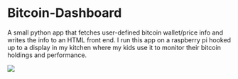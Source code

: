 # Bitcoin-Dashboard
A small python app that fetches user-defined bitcoin wallet/price info and writes the info to an HTML front end. I run this app on a raspberry pi hooked up to a display in my kitchen where my kids use it to monitor their bitcoin holdings and performance.




![](https://i.imgur.com/MwFQdwL.png)
